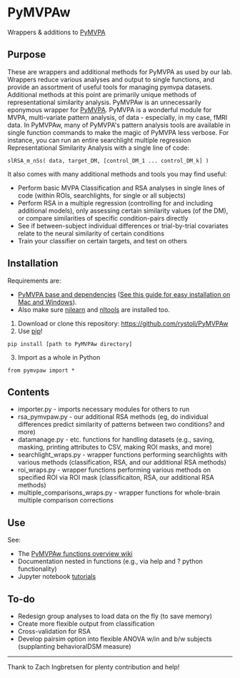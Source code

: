 PyMVPAw
=========

Wrappers &amp; additions to [PyMVPA](http://www.pymvpa.org/) 

## Purpose
These are wrappers and additional methods for PyMVPA as used by our lab. Wrappers reduce various analyses and output to single functions, and provide an assortment of useful tools for managing pymvpa datasets. Additional methods at this point are primarily unique methods of representational similarity analysis.  PyMVPAw</a> is an unnecessarily eponymous wrapper for <a href="http://www.pymvpa.org/">PyMVPA</a>. PyMVPA is a wonderful module for MVPA, multi-variate pattern analysis, of data - especially, in my case, fMRI data. In PyMVPAw, many of PyMVPA's pattern analysis tools are available in single function commands to make the magic of PyMVPA less verbose. For instance, you can run an entire searchlight multiple regression Representational Similarity Analysis with a single line of code:

```
slRSA_m_nSs( data, target_DM, [control_DM_1 ... control_DM_k] )
```

It also comes with many additional methods and tools you may find useful:
* Perform basic MVPA Classification and RSA analyses in single lines of code (within ROIs, searchlights, for single or all subjects)
* Perform RSA in a multiple regression (controlling for and including additional models), only assessing certain similarity values (of the DM), or compare similarities of specific condition-pairs directly
* See if between-subject individual differences or trial-by-trial covariates relate to the neural similarity of certain conditions
* Train your classifier on certain targets, and test on others

## Installation

Requirements are:
* [PyMVPA base and dependencies](http://www.pymvpa.org/download.html) ([See this guide for easy installation on Mac and Windows](https://rystoli.github.io/blog/9_27_17.html)).
* Also make sure [nilearn](http://nilearn.github.io/) and [nltools](http://neurolearn.readthedocs.io/en/latest/) are installed too.

1. Download or clone this repository: https://github.com/rystoli/PyMVPAw
2. Use [pip](https://packaging.python.org/tutorials/installing-packages/)!
```
pip install [path to PyMVPAw directory]
```
3. Import as a whole in Python
```
from pymvpaw import *
```

## Contents

* importer.py - imports necessary modules for others to run
* rsa_pymvpaw.py - our additional RSA methods (eg, do individual differences predict similarity of patterns between two conditions? and more)
* datamanage.py - etc. functions for handling datasets (e.g., saving, masking, printing attributes to CSV, making ROI masks, and more)
* searchlight_wraps.py - wrapper functions performing searchlights with various methods (classification, RSA, and our additional RSA methods)
* roi_wraps.py - wrapper functions performing various methods on specified ROI via ROI mask (classificaiton, RSA, our additional RSA methods)
* multiple_comparisons_wraps.py - wrapper functions for whole-brain multiple comparison corrections

## Use
See:
* The [PyMVPAw functions overview wiki](https://github.com/rystoli/PyMVPAw/wiki)
* Documentation nested in functions (e.g., via help and ? python functionality)
* Jupyter notebook [tutorials](https://github.com/rystoli/PyMVPAw/tree/master/tutorials)

## To-do
* Redesign group analyses to load data on the fly (to save memory)
* Create more flexible output from classification
* Cross-validation for RSA
* Develop pairsim option into flexible ANOVA w/in and b/w subjects (supplanting behavioralDSM measure)

--------
Thank to Zach Ingbretsen for plenty contribution and help!
